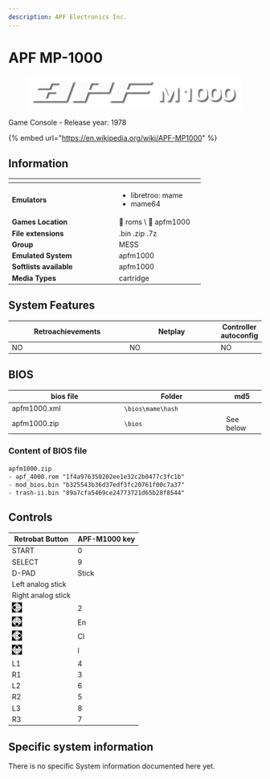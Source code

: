 ```yaml
---
description: APF Electronics Inc.
---
```


# APF MP-1000

<div align="left">

<figure><img src="https://raw.githubusercontent.com/fabricecaruso/es-theme-carbon/52ff37c9e265587d006945a2ba695b5a962b3a3d/art/logos/apfm1000.svg" alt=""><figcaption></figcaption></figure>

</div>

Game Console - Release year: 1978

{% embed url="https://en.wikipedia.org/wiki/APF-MP1000" %}

## Information

<table data-header-hidden><thead><tr><th width="199"></th><th></th><th data-hidden></th></tr></thead><tbody><tr><td><strong>Emulators</strong></td><td><ul><li>libretroo: mame</li><li>mame64</li></ul></td><td></td></tr><tr><td><strong>Games Location</strong></td><td><span data-gb-custom-inline data-tag="emoji" data-code="1f4c1">📁</span> roms \ <span data-gb-custom-inline data-tag="emoji" data-code="1f4c2">📂</span> apfm1000</td><td></td></tr><tr><td><strong>File extensions</strong></td><td>.bin .zip .7z</td><td></td></tr><tr><td><strong>Group</strong></td><td>MESS</td><td></td></tr><tr><td><strong>Emulated System</strong></td><td>apfm1000</td><td></td></tr><tr><td><strong>Softlists available</strong></td><td>apfm1000</td><td></td></tr><tr><td><strong>Media Types</strong></td><td>cartridge</td><td></td></tr></tbody></table>

## System Features

<table><thead><tr><th width="245">Retroachievements</th><th width="200">Netplay</th><th>Controller autoconfig</th></tr></thead><tbody><tr><td>NO</td><td>NO</td><td>NO</td></tr></tbody></table>

## BIOS

<table><thead><tr><th width="209.55555555555557">bios file</th><th width="189">Folder</th><th>md5</th></tr></thead><tbody><tr><td>apfm1000.xml</td><td><code>\bios\mame\hash</code></td><td></td></tr><tr><td>apfm1000.zip</td><td><code>\bios</code></td><td>See below</td></tr></tbody></table>

### Content of BIOS file

```
apfm1000.zip
- apf_4000.rom "1f4a976350202ee1e32c2b0477c3fc1b"
- mod_bios.bin "b325543b36d37edf3fc20761f00c7a37"
- trash-ii.bin "89a7cfa5469ce24773721d65b28f8544"
```

## Controls

| Retrobat Button                                | APF-M1000 key |
| ---------------------------------------------- | ------------- |
| START                                          | 0             |
| SELECT                                         | 9             |
| D-PAD                                          | Stick         |
| Left analog stick                              |               |
| Right analog stick                             |               |
| ![](<../../../.gitbook/assets/image (48).png>) | 2             |
| ![](<../../../.gitbook/assets/image (30).png>) | En            |
| ![](<../../../.gitbook/assets/image (16).png>) | Cl            |
| ![](<../../../.gitbook/assets/image (50).png>) | l             |
| L1                                             | 4             |
| R1                                             | 3             |
| L2                                             | 6             |
| R2                                             | 5             |
| L3                                             | 8             |
| R3                                             | 7             |

## Specific system information

There is no specific System information documented here yet.
